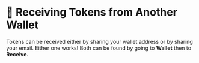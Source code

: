 # 🍑 Receiving Tokens from Another Wallet

Tokens can be received either by sharing your wallet address or by sharing your email. Either one works! Both can be found by going to **Wallet** then to **Receive.**



